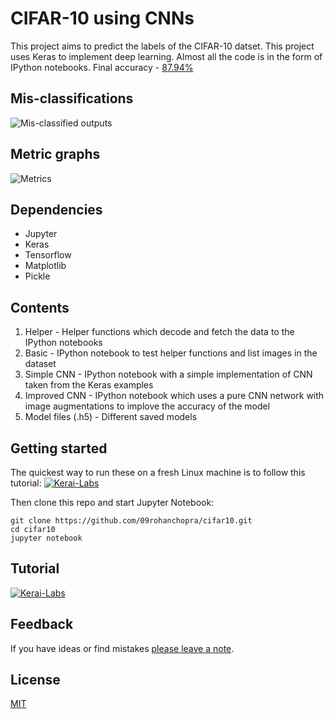 # CIFAR-10 using CNNs

This project aims to predict the labels of the CIFAR-10 datset. This project uses Keras to implement deep learning. Almost all the code is in the form of IPython notebooks.
Final accuracy - [87.94%](https://nbviewer.jupyter.org/github/09rohanchopra/cifar10/blob/master/cifar10-improved-cnn.ipynb#Predictions)

## Mis-classifications

![Mis-classified outputs](http://imgur.com/AFJHiVd.png)

## Metric graphs

![Metrics](http://i.imgur.com/crmkpKg.png)

## Dependencies

* Jupyter 
* Keras
* Tensorflow
* Matplotlib
* Pickle

## Contents

1. Helper - Helper functions which decode and fetch the data to the IPython notebooks
2. Basic - IPython notebook to test helper functions and list images in the dataset
3. Simple CNN - IPython notebook with a simple implementation of CNN taken from the Keras examples
4. Improved CNN - IPython notebook which uses a pure CNN network with image augmentations to implove the accuracy of the model
5. Model files (.h5) - Different saved models

## Getting started

The quickest way to run these on a fresh Linux machine is to follow this tutorial: 
[![Kerai-Labs](https://i.imgur.com/bgDoo0z.png)](https://www.youtube.com/watch?v=yDIKSykkgOk)


Then clone this repo and start Jupyter Notebook:

```
git clone https://github.com/09rohanchopra/cifar10.git
cd cifar10
jupyter notebook
```

## Tutorial
[![Kerai-Labs](https://i.imgur.com/zSIGros.png)](https://www.youtube.com/playlist?list=PLYsZZgiwMqKQeEL-eibMXAkDIsm5pKrh1)

## Feedback
If you have ideas or find mistakes [please leave a note](https://github.com/09rohanchopra/cifar10/issues/new).

## License
[MIT](https://github.com/09rohanchopra/cifar10/blob/master/LICENSE)